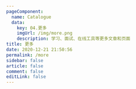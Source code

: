 ```yaml
---
pageComponent: 
  name: Catalogue
  data: 
    key: 04.更多
    imgUrl: /img/more.png
    description: 学习、面试、在线工具等更多文章和页面
title: 更多
date: 2020-12-21 21:50:56
permalink: /more
sidebar: false
article: false
comment: false
editLink: false
---
```

